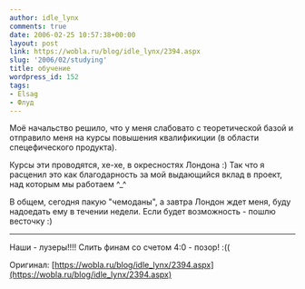 ```yaml
---
author: idle_lynx
comments: true
date: 2006-02-25 10:57:38+00:00
layout: post
link: https://wobla.ru/blog/idle_lynx/2394.aspx
slug: '2006/02/studying'
title: обучение
wordpress_id: 152
tags:
- Elsag
- Флуд
---
```


Моё начальство решило, что у меня слабовато с теоретической базой и отправило меня на курсы повышения квалификиции (в области спецефического продукта).

Курсы эти проводятся, хе-хе, в окресностях Лондона :) Так что я расценил это как благодарность за мой выдающийся вклад в проект, над которым мы работаем ^_^

В общем, сегодня пакую "чемоданы", а завтра Лондон ждет меня, буду надоедать ему в течении недели. Если будет возможность - пошлю весточку :)

* * *

Наши - лузеры!!!! Слить финам со счетом 4:0 - позор! :((

Оригинал: [https://wobla.ru/blog/idle_lynx/2394.aspx](https://wobla.ru/blog/idle_lynx/2394.aspx)
